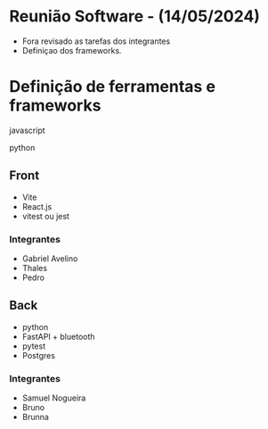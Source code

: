 # Reunião Software - (14/05/2024)

- Fora revisado as tarefas dos integrantes
- Definiçao dos frameworks.

# Definição de ferramentas e frameworks

javascript 

python

## Front

- Vite
- React.js
- vitest ou jest

### Integrantes

- Gabriel Avelino
- Thales
- Pedro

## Back

- python
- FastAPI + bluetooth
- pytest
- Postgres

### Integrantes

- Samuel Nogueira
- Bruno
- Brunna